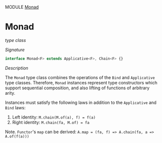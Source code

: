 MODULE [Monad](https://github.com/gcanti/fp-ts/blob/master/src/Monad.ts)

# Monad

_type class_

_Signature_

```ts
interface Monad<F> extends Applicative<F>, Chain<F> {}
```

_Description_

The `Monad` type class combines the operations of the `Bind` and
`Applicative` type classes. Therefore, `Monad` instances represent type
constructors which support sequential composition, and also lifting of
functions of arbitrary arity.

Instances must satisfy the following laws in addition to the `Applicative` and `Bind` laws:

1.  Left identity: `M.chain(M.of(a), f) = f(a)`
2.  Right identity: `M.chain(fa, M.of) = fa`

Note. `Functor`'s `map` can be derived: `A.map = (fa, f) => A.chain(fa, a => A.of(f(a)))`
